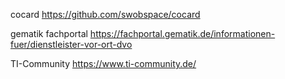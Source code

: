cocard
https://github.com/swobspace/cocard

gematik fachportal
https://fachportal.gematik.de/informationen-fuer/dienstleister-vor-ort-dvo

TI-Community
https://www.ti-community.de/
